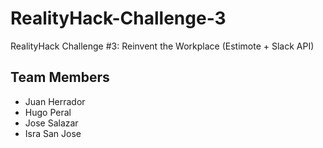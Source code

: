 # RealityHack-Challenge-3
RealityHack Challenge #3: Reinvent the Workplace (Estimote + Slack API)

Team Members
-----
- Juan Herrador
- Hugo Peral
- Jose Salazar
- Isra San Jose

